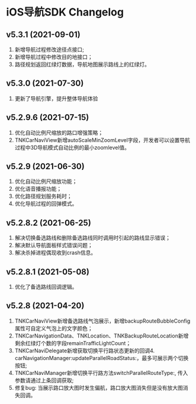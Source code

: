 # iOS导航SDK Changelog

## v5.3.1 (2021-09-01)
1. 新增导航过程修改途径点接口;
2. 新增导航过程中修改目的地接口；
3. 路径规划返回红绿灯数据，导航地图展示路线上的红绿灯。


## v5.3.0 (2021-07-30)
1. 更新了导航引擎，提升整体导航体验


## v5.2.9.6 (2021-07-15)
1. 优化自动比例尺缩放的路口增强策略；
2. TNKCarNaviView新增autoScaleMinZoomLevel字段，开发者可以设置导航过程中3D导航模式自动比例的最小zoomlevel值。

## v5.2.9 (2021-06-30)
1. 优化自动比例尺缩放功能；
2. 优化语音播报功能；
3. 优化路径规划服务耗时；
4. 优化导航过程的回弹模式。


## v5.2.8.2 (2021-06-25)
1. 解决切换备选路线和删除备选路线同时调用时引起的路线显示错误；
2. 解决默认导航面板样式错误问题；
3. 解决杀掉进程偶现收到crash信息。

## v5.2.8.1 (2021-05-08)
1. 优化了备选路线回调逻辑。

## v5.2.8 (2021-04-20)
1. TNKCarNaviView新增备选路线气泡展示，新增backupRouteBubbleConfig属性可自定义气泡上的文字颜色；
2. TNKCarNavigationData、TNKLocation、TNKBackupRouteLocation新增剩余红绿灯个数的字段remainTrafficLightCount；
3. TNKCarNaviDelegate新增获取切换平行路状态更新的回调4. carNavigationManager:updateParallelRoadStatus:，最多可展示两个切换按钮;
4. TNKCarNaviManager新增切换平行路方法switchParallelRouteType:, 传入参数请通过上条回调获取;
5. 修复bug: 当展示路口放大图时发生偏航，路口放大图消失但是没有放大图消失回调。
